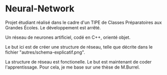 # Neural-Network

Projet étudiant réalisé dans le cadre d'un TIPE de Classes Préparatoires aux Grandes Écoles.
Le développement est arrêté.

Un réseau de neurones artificiel, codé en C++, orienté objet.

Le but ici est de créer une structure de réseau, telle que décrite dans le fichier "autres/schema-explicatif.png".

La structure de réseau est fonctionelle.
Le but est maintenant de coder l'apprentissage. Pour cela, je me base sur une thèse de M.Burrel.
